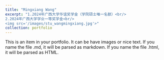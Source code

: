 ```yaml
---
title: "Mingxiang Wang"
excerpt: "1.2024年广西大学华谊奖学金（学院硕士唯一名额）<br/>  
2.2024年广西大学学业一等奖学金<br/>
<img src='/images/stu_wangmingxiang.jpg'>"
collection: portfolio
---
```


This is an item in your portfolio. It can be have images or nice text. If you name the file .md, it will be parsed as markdown. If you name the file .html, it will be parsed as HTML. 

